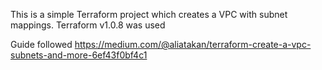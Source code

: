 This is a simple Terraform project which creates a VPC with subnet mappings.
Terraform v1.0.8 was used

Guide followed https://medium.com/@aliatakan/terraform-create-a-vpc-subnets-and-more-6ef43f0bf4c1


